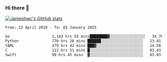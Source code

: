 ### Hi there 👋

[![Jameshwc's GitHub stats](https://github-readme-stats.vercel.app/api?username=jameshwc)](https://github.com/anuraghazra/github-readme-stats)

<!--START_SECTION:waka-->

```txt
From: 12 April 2019 - To: 03 January 2025

Go                   1,143 hrs 55 mins████████▓░░░░░░░░░░░░░░░░   34.76 %
Python               770 hrs 28 mins ██████░░░░░░░░░░░░░░░░░░░   23.41 %
YAML                 479 hrs 42 mins ███▓░░░░░░░░░░░░░░░░░░░░░   14.58 %
C                    112 hrs 51 mins █░░░░░░░░░░░░░░░░░░░░░░░░   03.43 %
Swift                99 hrs 45 mins  ▓░░░░░░░░░░░░░░░░░░░░░░░░   03.03 %
```

<!--END_SECTION:waka-->